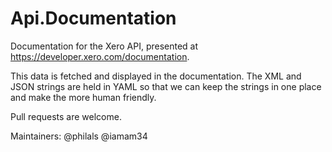 # Api.Documentation

Documentation for the Xero API, presented at https://developer.xero.com/documentation.

This data is fetched and displayed in the documentation. The XML and JSON strings are held in YAML so that we can keep the strings in one place and make the more human friendly.

Pull requests are welcome.

Maintainers:
@philals
@iamam34